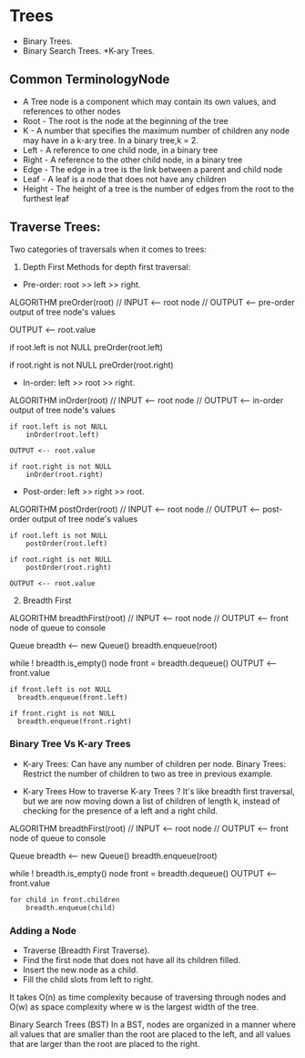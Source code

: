 # Trees
* Binary Trees.
* Binary Search Trees.
*K-ary Trees.
## Common TerminologyNode 
- A Tree node is a component which may contain its own values, and references to other nodes
- Root - The root is the node at the beginning of the tree
- K - A number that specifies the maximum number of children any node may have in a k-ary tree. In a binary tree,k = 2.
- Left - A reference to one child node, in a binary tree
- Right - A reference to the other child node, in a binary tree
- Edge - The edge in a tree is the link between a parent and child node
- Leaf - A leaf is a node that does not have any children
- Height - The height of a tree is the number of edges from the root to the furthest leaf
## Traverse Trees:
Two categories of traversals when it comes to trees:

1. Depth First
Methods for depth first traversal:

* Pre-order: root >> left >> right.

ALGORITHM preOrder(root)
// INPUT <-- root node
// OUTPUT <-- pre-order output of tree node's values

  OUTPUT <-- root.value

  if root.left is not NULL
      preOrder(root.left)

  if root.right is not NULL
      preOrder(root.right)

* In-order: left >> root >> right.

ALGORITHM inOrder(root)
// INPUT <-- root node
// OUTPUT <-- in-order output of tree node's values

    if root.left is not NULL
        inOrder(root.left)

    OUTPUT <-- root.value

    if root.right is not NULL
        inOrder(root.right)

* Post-order: left >> right >> root. 

ALGORITHM postOrder(root)
// INPUT <-- root node
// OUTPUT <-- post-order output of tree node's values

    if root.left is not NULL
        postOrder(root.left)

    if root.right is not NULL
        postOrder(root.right)

    OUTPUT <-- root.value

2. Breadth First

ALGORITHM breadthFirst(root)
// INPUT  <-- root node
// OUTPUT <-- front node of queue to console

  Queue breadth <-- new Queue()
  breadth.enqueue(root)

  while ! breadth.is_empty()
    node front = breadth.dequeue()
    OUTPUT <-- front.value

    if front.left is not NULL
      breadth.enqueue(front.left)

    if front.right is not NULL
      breadth.enqueue(front.right)

### Binary Tree Vs K-ary Trees
* K-ary Trees: Can have any number of children per node. Binary Trees: Restrict the number of children to two as tree in previous example.

* K-ary Trees
How to traverse K-ary Trees ?
It's like breadth first traversal, but we are now moving down a list of children of length k, instead of checking for the presence of a left and a right child.

ALGORITHM breadthFirst(root)
// INPUT  <-- root node
// OUTPUT <-- front node of queue to console

  Queue breadth <-- new Queue()
  breadth.enqueue(root)

  while ! breadth.is_empty()
    node front = breadth.dequeue()
    OUTPUT <-- front.value

    for child in front.children
        breadth.enqueue(child)

### Adding a Node
* Traverse (Breadth First Traverse).
* Find the first node that does not have all its children filled.
* Insert the new node as a child.
* Fill the child slots from left to right.

It takes O(n) as time complexity because of traversing through nodes and O(w) as space complexity where w is the largest width of the tree.

Binary Search Trees (BST)
In a BST, nodes are organized in a manner where all values that are smaller than the root are placed to the left, and all values that are larger than the root are placed to the right.